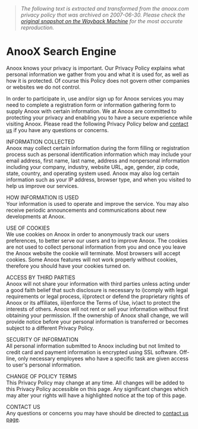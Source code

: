> *The following text is extracted and transformed from the anoox.com privacy policy that was archived on 2007-06-30. Please check the [original snapshot on the Wayback Machine](https://web.archive.org/web/20070630204335id_/http%3A//www.anoox.com/privacy_policy.jsp) for the most accurate reproduction.*

# AnooX Search Engine

  
Anoox knows your privacy is important. Our Privacy Policy explains what personal information we gather from you and what it is used for, as well as how it is protected. Of course this Policy does not govern other companies or websites we do not control.

In order to participate in, use and/or sign up for Anoox services you may need to complete a registration form or information gathering form to supply Anoox with certain information. We at Anoox are committed to protecting your privacy and enabling you to have a secure experience while visiting Anoox. Please read the following Privacy Policy below and [contact us](https://web.archive.org/web/20070630204335id_/http%3A//www.anoox.com/contact_us.jsp) if you have any questions or concerns.

INFORMATION COLLECTED  
Anoox may collect certain information during the form filling or registration process such as personal identification information which may include your email address, first name, last name, address and nonpersonal information including your company, industry, website URL, age, gender, zip code, state, country, and operating system used. Anoox may also log certain information such as your IP address, browser type, and when you visited to help us improve our services. 

HOW INFORMATION IS USED  
Your information is used to operate and improve the service. You may also receive periodic announcements and communications about new developments at Anoox.

USE OF COOKIES  
We use cookies on Anoox in order to anonymously track our users preferences, to better serve our users and to improve Anoox. The cookies are not used to collect personal information from you and once you leave the Anoox website the cookie will terminate. Most browsers will accept cookies. Some Anoox features will not work properly without cookies, therefore you should have your cookies turned on.

ACCESS BY THIRD PARTIES  
Anoox will not share your information with third parties unless acting under a good faith belief that such disclosure is necessary to i)comply with legal requirements or legal process, ii)protect or defend the proprietary rights of Anoox or its affiliates, iii)enforce the Terms of Use, iv)act to protect the interests of others. Anoox will not rent or sell your information without first obtaining your permission. If the ownership of Anoox shall change, we will provide notice before your personal information is transferred or becomes subject to a different Privacy Policy.

SECURITY OF INFORMATION  
All personal information submitted to Anoox including but not limited to credit card and payment information is encrypted using SSL software. Off-line, only necessary employees who have a specific task are given access to user's personal information. 

CHANGE OF POLICY TERMS  
This Privacy Policy may change at any time. All changes will be added to this Privacy Policy accessible on this page. Any significant changes which may alter your rights will have a highlighted notice at the top of this page.

CONTACT US   
Any questions or concerns you may have should be directed to [contact us page](https://www.anoox.com/contact_us.jsp).
